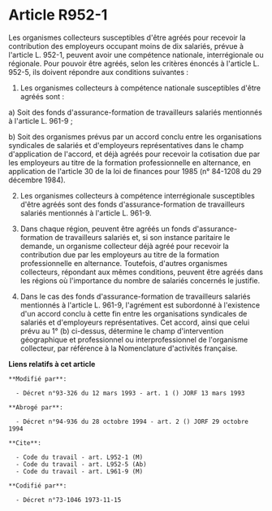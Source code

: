 # Article R952-1

Les organismes collecteurs susceptibles d'être agréés pour recevoir la contribution des employeurs occupant moins de dix
salariés, prévue à l'article L. 952-1, peuvent avoir une compétence nationale, interrégionale ou régionale. Pour pouvoir être
agréés, selon les critères énoncés à l'article L. 952-5, ils doivent répondre aux conditions suivantes :

1. Les organismes collecteurs à compétence nationale susceptibles d'être agréés sont :

a) Soit des fonds d'assurance-formation de travailleurs salariés mentionnés à l'article L. 961-9 ;

b) Soit des organismes prévus par un accord conclu entre les organisations syndicales de salariés et d'employeurs
représentatives dans le champ d'application de l'accord, et déjà agréés pour recevoir la cotisation due par les employeurs au
titre de la formation professionnelle en alternance, en application de l'article 30 de la loi de finances pour 1985 (n°
84-1208 du 29 décembre 1984).

2. Les organismes collecteurs à compétence interrégionale susceptibles d'être agréés sont des fonds d'assurance-formation de
travailleurs salariés mentionnés à l'article L. 961-9.

3. Dans chaque région, peuvent être agréés un fonds d'assurance-formation de travailleurs salariés et, si son instance
paritaire le demande, un organisme collecteur déjà agréé pour recevoir la contribution due par les employeurs au titre de la
formation professionnelle en alternance. Toutefois, d'autres organismes collecteurs, répondant aux mêmes conditions, peuvent
être agréés dans les régions où l'importance du nombre de salariés concernés le justifie.

4. Dans le cas des fonds d'assurance-formation de travailleurs salariés mentionnés à l'article L. 961-9, l'agrément est
subordonné à l'existence d'un accord conclu à cette fin entre les organisations syndicales de salariés et d'employeurs
représentatives. Cet accord, ainsi que celui prévu au 1° (b) ci-dessus, détermine le champ d'intervention géographique et
professionnel ou interprofessionnel de l'organisme collecteur, par référence à la Nomenclature d'activités française.

**Liens relatifs à cet article**

	**Modifié par**:

	  - Décret n°93-326 du 12 mars 1993 - art. 1 () JORF 13 mars 1993

	**Abrogé par**:

	  - Décret n°94-936 du 28 octobre 1994 - art. 2 () JORF 29 octobre 1994

	**Cite**:

	  - Code du travail - art. L952-1 (M)
	  - Code du travail - art. L952-5 (Ab)
	  - Code du travail - art. L961-9 (M)

	**Codifié par**:

	  - Décret n°73-1046 1973-11-15
